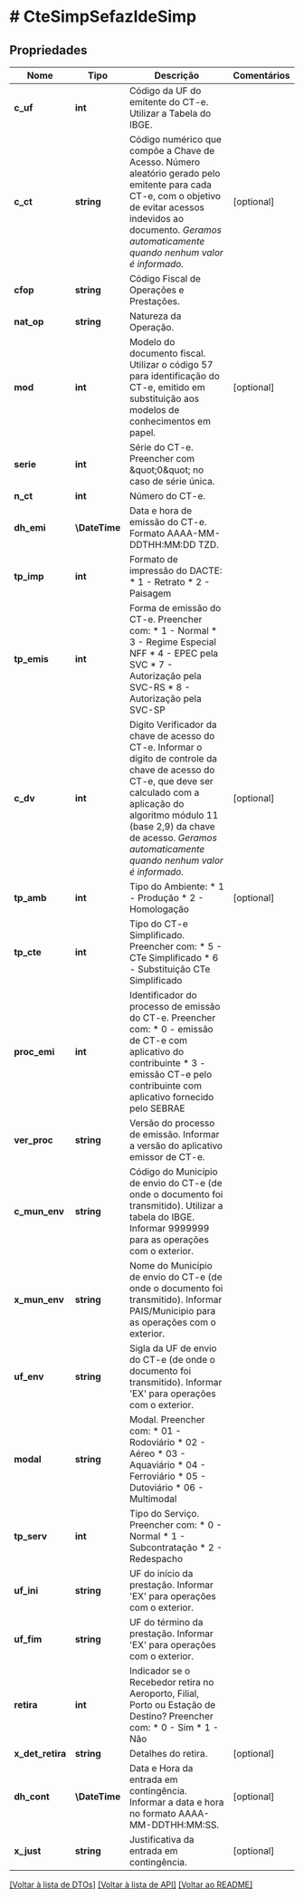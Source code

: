 # # CteSimpSefazIdeSimp

## Propriedades

Nome | Tipo | Descrição | Comentários
------------ | ------------- | ------------- | -------------
**c_uf** | **int** | Código da UF do emitente do CT-e.  Utilizar a Tabela do IBGE. |
**c_ct** | **string** | Código numérico que compõe a Chave de Acesso.  Número aleatório gerado pelo emitente para cada CT-e, com o objetivo de evitar acessos indevidos ao documento.    *Geramos automaticamente quando nenhum valor é informado.* | [optional]
**cfop** | **string** | Código Fiscal de Operações e Prestações. |
**nat_op** | **string** | Natureza da Operação. |
**mod** | **int** | Modelo do documento fiscal.  Utilizar o código 57 para identificação do CT-e, emitido em substituição aos modelos de conhecimentos em papel. | [optional]
**serie** | **int** | Série do CT-e.  Preencher com \&quot;0\&quot; no caso de série única. |
**n_ct** | **int** | Número do CT-e. |
**dh_emi** | **\DateTime** | Data e hora de emissão do CT-e.  Formato AAAA-MM-DDTHH:MM:DD TZD. |
**tp_imp** | **int** | Formato de impressão do DACTE:  * 1 - Retrato  * 2 - Paisagem |
**tp_emis** | **int** | Forma de emissão do CT-e.  Preencher com:  * 1 - Normal  * 3 - Regime Especial NFF  * 4 - EPEC pela SVC  * 7 - Autorização pela SVC-RS  * 8 - Autorização pela SVC-SP |
**c_dv** | **int** | Digito Verificador da chave de acesso do CT-e.  Informar o dígito  de controle da chave de acesso do CT-e, que deve ser calculado com a aplicação do algoritmo módulo 11 (base 2,9) da chave de acesso.    *Geramos automaticamente quando nenhum valor é informado.* | [optional]
**tp_amb** | **int** | Tipo do Ambiente:  * 1 - Produção  * 2 - Homologação | [optional]
**tp_cte** | **int** | Tipo do CT-e Simplificado.  Preencher com:  * 5 - CTe Simplificado  * 6 - Substituição CTe Simplificado |
**proc_emi** | **int** | Identificador do processo de emissão do CT-e.  Preencher com:  * 0 - emissão de CT-e com aplicativo do contribuinte  * 3 - emissão CT-e pelo contribuinte com aplicativo fornecido pelo SEBRAE |
**ver_proc** | **string** | Versão do processo de emissão.  Informar a versão do aplicativo emissor de CT-e. |
**c_mun_env** | **string** | Código do Município de envio do CT-e (de onde o documento foi transmitido).  Utilizar a tabela do IBGE. Informar 9999999 para as operações com o exterior. |
**x_mun_env** | **string** | Nome do Município de envio do CT-e (de onde o documento foi transmitido).  Informar PAIS/Municipio para as operações com o exterior. |
**uf_env** | **string** | Sigla da UF de envio do CT-e (de onde o documento foi transmitido).  Informar &#39;EX&#39; para operações com o exterior. |
**modal** | **string** | Modal. Preencher com:  * 01 - Rodoviário  * 02 - Aéreo  * 03 - Aquaviário  * 04 - Ferroviário  * 05 - Dutoviário  * 06 - Multimodal |
**tp_serv** | **int** | Tipo do Serviço.  Preencher com:  * 0 - Normal  * 1 - Subcontratação  * 2 - Redespacho |
**uf_ini** | **string** | UF do início da prestação.  Informar &#39;EX&#39; para operações com o exterior. |
**uf_fim** | **string** | UF do término da prestação.  Informar &#39;EX&#39; para operações com o exterior. |
**retira** | **int** | Indicador se o Recebedor retira no Aeroporto, Filial, Porto ou Estação de Destino? Preencher com:  * 0 - Sim  * 1 - Não |
**x_det_retira** | **string** | Detalhes do retira. | [optional]
**dh_cont** | **\DateTime** | Data e Hora da entrada em contingência.  Informar a data e hora no formato AAAA-MM-DDTHH:MM:SS. | [optional]
**x_just** | **string** | Justificativa da entrada em contingência. | [optional]

[[Voltar à lista de DTOs]](../../README.md#models) [[Voltar à lista de API]](../../README.md#endpoints) [[Voltar ao README]](../../README.md)
